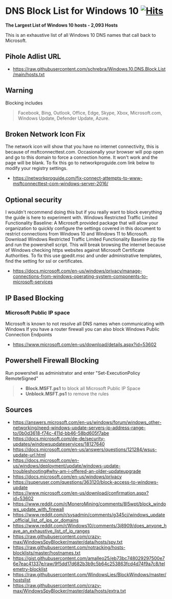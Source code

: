 
# DNS Block List for Windows 10 [![Hits](https://hits.seeyoufarm.com/api/count/incr/badge.svg?url=https%3A%2F%2Fgithub.com%2Fschrebra%2FWindows.10.DNS.Block.List&count_bg=%23C83D3D&title_bg=%23000000&icon=buzzfeed.svg&icon_color=%23EF6969&title=Page+Views&edge_flat=false)](https://hits.seeyoufarm.com)

**The Largest List of Windows 10 hosts - 2,093 Hosts**

This is an exhaustive list of all Windows 10 DNS names that call back to Microsoft.

## Pihole Adlist URL 
- https://raw.githubusercontent.com/schrebra/Windows.10.DNS.Block.List/main/hosts.txt

## Warning

Blocking includes
> Facebook, Bing, Outlook, Office, Edge, Skype, Xbox, Microsoft.com, Windows Update, Defender Update, Azure.

## Broken Network Icon Fix
The network icon will show that you have no internet connectivity, this is because of msftconnecttest.com. Occasionally your browser will pop open and go to this domain to force a connection home. It won't work and the page will be blank. To fix this go to networkproguide.com link below to modify your registry settings.

- https://networkproguide.com/fix-connect-attempts-to-www-msftconnecttest-com-windows-server-2016/

## Optional security

I wouldn't recommend doing this but if you really want to block everything the guide is here to experiment with.
Windows Restricted Traffic Limited Functionality Baseline:
A Microsoft provided package that will allow your organization to quickly configure the settings covered in this document to restrict connections from Windows 10 and Windows 11 to Microsoft.
Download Windows Restricted Traffic Limited Functionality Baseline zip file and run the powershell script. This will break browsing the internet because of Windows checking https websites against Microsoft Certificate Authorities. To fix this use gpedit.msc and under administrative templates, find the setting for ssl or certificates.

- https://docs.microsoft.com/en-us/windows/privacy/manage-connections-from-windows-operating-system-components-to-microsoft-services

## IP Based Blocking

### Microsoft Public IP space
Microsoft is known to not resolve all DNS names when communicating with Windows
If you have a router firewall you can also block Windows Public Connection Endpoints

- https://www.microsoft.com/en-us/download/details.aspx?id=53602


## Powershell Firewall Blocking
Run powershell as administrator and enter "Set-ExecutionPolicy RemoteSigned"
> - **Block.MSFT.ps1** to block all Microsoft Public IP Space
> - **Unblock.MSFT.ps1** to remove the rules







## Sources

- https://answers.microsoft.com/en-us/windows/forum/windows_other-networking/need-windows-update-servers-ip-address-range-to/0b0d3618-f74c-411d-bb46-58bd605f7abe
- https://docs.microsoft.com/de-de/security-updates/windowsupdateservices/18127640
- https://docs.microsoft.com/en-us/answers/questions/121284/wsus-update-url.html
- https://docs.microsoft.com/en-us/windows/deployment/update/windows-update-troubleshooting#why-am-i-offered-an-older-updateupgrade
- https://docs.microsoft.com/en-us/windows/privacy
- https://superuser.com/questions/363120/block-access-to-windows-update
- https://www.microsoft.com/en-us/download/confirmation.aspx?id=53602
- https://www.reddit.com/r/MoneroMining/comments/8l5wpt/block_windows_update_with_firewall
- https://www.reddit.com/r/sysadmin/comments/g345cj/windows_update_official_list_of_ips_or_domains
- https://www.reddit.com/r/Windows10/comments/3j8909/does_anyone_have_an_exhaustive_list_of_ip_ranges
- https://raw.githubusercontent.com/crazy-max/WindowsSpyBlocker/master/data/hosts/spy.txt
- https://raw.githubusercontent.com/notracking/hosts-blocklists/master/hostnames.txt
- https://gist.githubusercontent.com/amalleo25/eb73bc748029297500e76e7eac41337e/raw/9f5dd17d682b3b9c5b64c253863fcd4d74f9a7c8/telemetry-blocklist
- https://raw.githubusercontent.com/WindowsLies/BlockWindows/master/hostslist
- https://raw.githubusercontent.com/crazy-max/WindowsSpyBlocker/master/data/hosts/extra.txt
